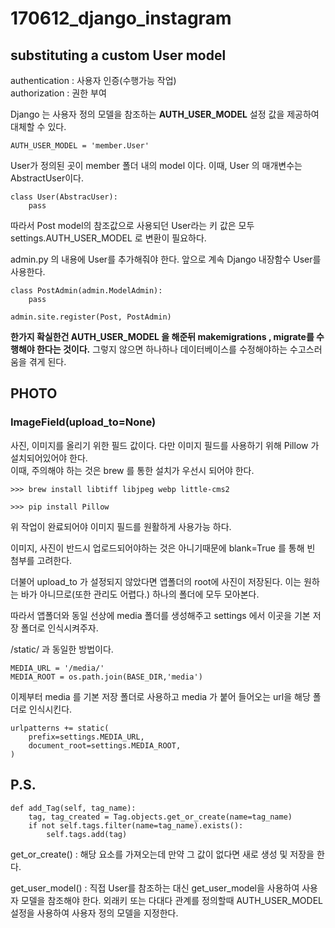 # 170612\_django\_instagram

## substituting a custom User model

authentication : 사용자 인증(수행가능 작업)  
authorization : 권한 부여

Django 는 사용자 정의 모델을 참조하는 **AUTH\_USER\_MODEL** 설정 값을 제공하여 대체할 수 있다.

```
AUTH_USER_MODEL = 'member.User'
```

User가 정의된 곳이 member 폴더 내의 model 이다. 이때, User 의 매개변수는 AbstractUser이다.

```
class User(AbstracUser):
	pass
```

따라서 Post model의 참조값으로 사용되던 User라는 키 값은 모두 settings.AUTH\_USER\_MODEL 로 변환이 필요하다. 


admin.py 의 내용에 User를 추가해줘야 한다. 앞으로 계속 Django 내장함수 User를 사용한다. 

```
class PostAdmin(admin.ModelAdmin):
    pass

admin.site.register(Post, PostAdmin)
```

**한가지 확실한건 AUTH\_USER\_MODEL 을 해준뒤 makemigrations , migrate를 수행해야 한다는 것이다.** 그렇지 않으면 하나하나 데이터베이스를 수정해야하는 수고스러움을 겪게 된다.

## PHOTO
### ImageField(upload_to=None)

사진, 이미지를 올리기 위한 필드 값이다. 다만 이미지 필드를 사용하기 위해 Pillow 가 설치되어있어야 한다.  
이때, 주의해야 하는 것은 brew 를 통한 설치가 우선시 되어야 한다.

```
>>> brew install libtiff libjpeg webp little-cms2

>>> pip install Pillow
```
위 작업이 완료되어야 이미지 필드를 원활하게 사용가능 하다.

이미지, 사진이 반드시 업로드되어야하는 것은 아니기때문에 blank=True 를 통해 빈 첨부를 고려한다.

더불어 upload_to 가 설정되지 않았다면 앱폴더의 root에 사진이 저장된다. 이는 원하는 바가 아니므로(또한 관리도 어렵다.) 하나의 폴더에 모두 모아본다.

따라서 앱폴더와 동일 선상에 media 폴더를 생성해주고 settings 에서 이곳을 기본 저장 폴더로 인식시켜주자.

/static/ 과 동일한 방법이다.

```
MEDIA_URL = '/media/'
MEDIA_ROOT = os.path.join(BASE_DIR,'media')
```
이제부터 media 를 기본 저장 폴더로 사용하고 media 가 붙어 들어오는 url을 해당 폴더로 인식시킨다.

```
urlpatterns += static(
    prefix=settings.MEDIA_URL,
    document_root=settings.MEDIA_ROOT,
)
```
## P.S.

```
def add_Tag(self, tag_name):
    tag, tag_created = Tag.objects.get_or_create(name=tag_name)
    if not self.tags.filter(name=tag_name).exists():
        self.tags.add(tag)
```

get\_or\_create() : 해당 요소를 가져오는데 만약 그 값이 없다면 새로 생성 및 저장을 한다.

get\_user\_model() : 직접 User를 참조하는 대신 get\_user\_model을 사용하여 사용자 모델을 참조해야 한다. 외래키 또는 다대다 관계를 정의할때 AUTH\_USER\_MODEL 설정을 사용하여 사용자 정의 모델을 지정한다.

